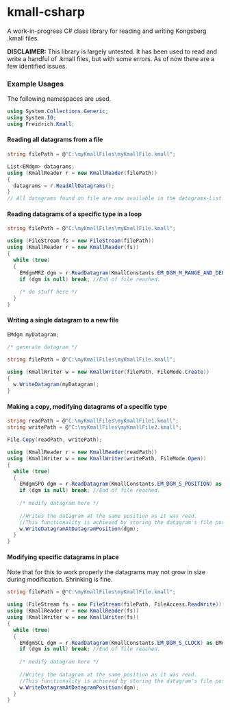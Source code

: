 # kmall-csharp
A work-in-progress C# class library for reading and writing Kongsberg .kmall files.


**DISCLAIMER:**
This library is largely untested. It has been used to read and write a handful of .kmall files, but with some errors.
As of now there are a few identified issues.


### Example Usages
The following namespaces are used.
```c#
using System.Collections.Generic;
using System.IO;
using Freidrich.Kmall;
```

#### Reading all datagrams from a file
```c#
string filePath = @"C:\myKmallFiles\myKmallFile.kmall";

List<EMdgm> datagrams;
using (KmallReader r = new KmallReader(filePath))
{
  datagrams = r.ReadAllDatagrams();
}
// All datagrams found on file are now available in the datagrams-List.
```

#### Reading datagrams of a specific type in a loop
```c#
string filePath = @"C:\myKmallFiles\myKmallFile.kmall";

using (FileStream fs = new FileStream(filePath))
using (KmallReader r = new KmallReader(fs))
{
  while (true)
  {
    EMdgmMRZ dgm = r.ReadDatagram(KmallConstants.EM_DGM_M_RANGE_AND_DEPTH) as EMdgmMRZ;
    if (dgm is null) break; //End of file reached.
    
    /* do stuff here */
  }
}
```

#### Writing a single datagram to a new file
```c#
EMdgm myDatagram;

/* generate datagram */

string filePath = @"C:\myKmallFiles\myKmallFile.kmall";

using (KmallWriter w = new KmallWriter(filePath, FileMode.Create))
{
  w.WriteDatagram(myDatagram);
}
```

#### Making a copy, modifying datagrams of a specific type
```c#
string readPath = @"C:\myKmallFiles\myKmallFile1.kmall";
string writePath = @"C:\myKmallFiles\myKmallFile2.kmall";

File.Copy(readPath, writePath);

using (KmallReader r = new KmallReader(readPath))
using (KmallWriter w = new KmallWriter(writePath, FileMode.Open))
{
  while (true)
  {
    EMdgmSPO dgm = r.ReadDatagram(KmallConstants.EM_DGM_S_POSITION) as EMdgmSPO;
    if (dgm is null) break; //End of file reached.
    
    /* modify datagram here */
    
    //Writes the datagram at the same position as it was read.
    //This functionality is achieved by storing the datagram's file position in the EMdgm.DatagramPosition field
    w.WriteDatagramAtDatagramPosition(dgm);
  }
}
```

#### Modifying specific datagrams in place
Note that for this to work properly the datagrams may not grow in size during modification. Shrinking is fine.
```c#
string filePath = @"C:\myKmallFiles\myKmallFile.kmall";

using (FileStream fs = new FileStream(filePath, FileAccess.ReadWrite))
using (KmallReader r = new KmallReader(fs))
using (KmallWriter w = new KmallWriter(fs))
{
  while (true)
  {
    EMdgmSCL dgm = r.ReadDatagram(KmallConstants.EM_DGM_S_CLOCK) as EMdgmSCL;
    if (dgm is null) break; //End of file reached.
    
    /* modify datagram here */
    
    //Writes the datagram at the same position as it was read.
    //This functionality is achieved by storing the datagram's file position in the EMdgm.DatagramPosition field.
    w.WriteDatagramAtDatagramPosition(dgm);
  }
}
```
